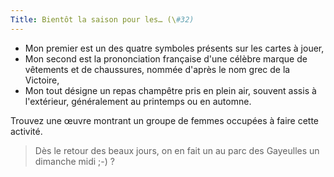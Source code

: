 ```yaml
---
Title: Bientôt la saison pour les… (\#32)
---
```


- Mon premier est un des quatre symboles présents sur les cartes à jouer,
- Mon second est la prononciation française d'une célèbre marque de vêtements et de chaussures, nommée d'après le nom grec de la Victoire,
- Mon tout désigne un repas champêtre pris en plein air, souvent assis à l'extérieur, généralement au printemps ou en automne.

Trouvez une œuvre montrant un groupe de femmes occupées à faire cette activité.

> Dès le retour des beaux jours, on en fait un au parc des Gayeulles un dimanche midi ;-) ?
